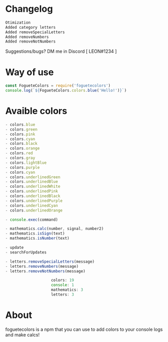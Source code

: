 # Changelog

```js
Otimization
Added category letters
Added removeSpecialLetters
Added removeNumbers
Added removeNotNumbers
```

Suggestions/bugs? DM me in Discord [ LEON#1234 ]

# Way of use

```js
const FogueteColors = require('foguetecolors')
console.log(`${FogueteColors.colors.blue('Hello!')}`)
```

# Avaible colors

```js
- colors.blue
- colors.green
- colors.pink
- colors.cyan
- colors.black
- colors.orange
- colors.red
- colors.gray
- colors.lightBlue
- colors.purple
- colors.cyan
- colors.underlinedGreen
- colors.underlinedBlue
- colors.underlinedWhite
- colors.underlinedPink
- colors.underlinedBlack
- colors.underlinedPurple
- colors.underlinedCyan
- colors.underlinedOrange

- console.exec(command)

- mathematics.calc(number, signal, number2)
- mathematics.isSign(text)
- mathematics.isNumber(text)

- update
- searchForUpdates

- letters.removeSpecialLetters(message)
- letters.removeNumbers(message)
- letters.removeNotNumbers(message)

                    colors: 19
                    console: 1
                    mathematics: 3
                    letters: 3
```

# About

foguetecolors is a npm that you can use to add colors to your console logs and make calcs! 
